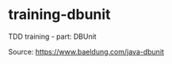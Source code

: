 # training-dbunit
TDD training - part: DBUnit

Source: <link>https://www.baeldung.com/java-dbunit</link>